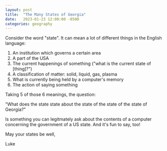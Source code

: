 ```yaml
---
layout: post
title:  "The Many States of Georgia"
date:   2023-01-23 12:00:00 -0500
categories: geography
---
```


Consider the word "state". It can mean a lot of different things in the English language:

1. An institution which governs a certain area
2. A part of the USA
3. The current happenings of something ("what is the current state of \[thing\]?")
4. A classification of matter: solid, liquid, gas, plasma
5. What is currently being held by a computer's memory
6. The action of saying something

Taking 5 of those 6 meanings, the question:

"What does the state state about the state of the state of the state of Georgia?"

Is something you can legitmately ask about the contents of a computer concerning the government of a US state. And it's fun to say, too!

May your states be well, 

Luke